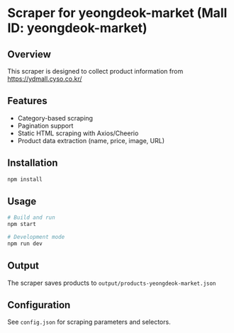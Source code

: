 # Scraper for yeongdeok-market (Mall ID: yeongdeok-market)

## Overview
This scraper is designed to collect product information from https://ydmall.cyso.co.kr/

## Features
- Category-based scraping
- Pagination support
- Static HTML scraping with Axios/Cheerio
- Product data extraction (name, price, image, URL)

## Installation
```bash
npm install
```

## Usage
```bash
# Build and run
npm start

# Development mode
npm run dev
```

## Output
The scraper saves products to `output/products-yeongdeok-market.json`

## Configuration
See `config.json` for scraping parameters and selectors.
